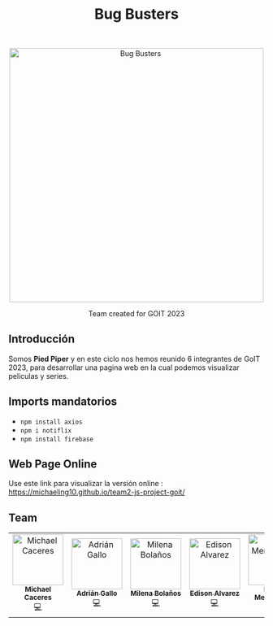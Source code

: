 <h1 align="center"> Bug Busters </h1> <br>
<p align="center">
  <a>
    <img alt="Bug Busters" title="Bug Busters" src="https://drive.google.com/uc?export=view&id=1gG0vWOx7xGt5aLWFXELWuSF21eaqANP8" width="500">
  </a>
</p>

<p align="center">
  Team created for GOIT 2023
</p>

## Introducción

Somos **Pied Piper** y en este ciclo nos hemos reunido 6 integrantes de GoIT 2023, para desarrollar una pagina web en la cual podemos visualizar peliculas y series.

## Imports mandatorios

* `npm install axios`
* `npm i notiflix`
* `npm install firebase`

## Web Page Online

Use este link para visualizar la versión online : https://michaeling10.github.io/team2-js-project-goit/

## Team

<table style="margin: 0px auto;" align="center">
  <tr>
    <td align="center"><a href="https://github.com/michaeling10"><img src="https://avatars.githubusercontent.com/u/63517857?s=96&v=4" width="100px;" alt="Michael Caceres"/><br /><sub><b>Michael Caceres</b></sub></a><br /> <a title="Code">💻</a></td> 
    <td align="center"><a href="https://github.com/AFgalopez"><img src="https://avatars.githubusercontent.com/u/82298976?v=4" width="100px;" alt="Adrián Gallo"/><br /><sub><b>Adrián Gallo</b></sub></a><br /> <a title="Code">💻</a></td>
    <td align="center"><a href="https://github.com/MpBolanos"><img src="https://avatars.githubusercontent.com/u/123047902?v=4" width="100px;" alt="Milena Bolaños"/><br /><sub><b>Milena Bolaños</b></sub></a><br /> <a title="Code">💻</a></td>
    <td align="center"><a href="https://github.com/Ediison32"><img src="https://avatars.githubusercontent.com/u/123047902?v=4" width="100px;" alt="Edison Alvarez"/><br /><sub><b>Edison Alvarez</b></sub></a><br /> <a title="Code">💻</a></td>
    <td align="center"><a href="https://github.com/dimendivelso300"><img src="https://avatars.githubusercontent.com/u/84195227?v=4" width="100px;" alt="Didier Mendivelso"/><br /><sub><b>Didier Mendivelso</b></sub></a><br /> <a title="Code">💻</a></td>
    <td align="center"><a href="https://github.com/yosimarguaza"><img src="https://avatars.githubusercontent.com/u/123894201?v=4" width="100px;" alt="Yosimar Guaza"/><br /><sub><b>Yosimar Guaza</b></sub></a><br /> <a title="Code">💻</a></td>
  </tr> 
</table>
